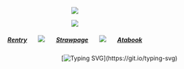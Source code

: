 ⠀<div align="center">


![](https://komarev.com/ghpvc/?username=broccolights&color=29d0b6&style=plastic&label=Visitors!!!!)


![](https://files.catbox.moe/emc6t9.gif)

##### [Rentry](https://rentry.co/FujiwaranoMoku)ㅤㅤ![](https://files.catbox.moe/md74w7.png)ㅤㅤ[Strawpage](https://medangel.straw.page/)ㅤㅤ![](https://files.catbox.moe/md74w7.png)ㅤㅤ[Atabook](https://greed.atabook.org/)

ㅤㅤㅤㅤㅤㅤㅤㅤㅤㅤㅤㅤㅤㅤㅤ⠀ [![Typing SVG](https://readme-typing-svg.demolab.com?font=Jaro&size=16&pause=1000&color=29D0B6&width=435&lines=sign+my+strawpage%E2%A0%80%26%E2%A0%80atabook%E2%A0%80!)](https://git.io/typing-svg)

